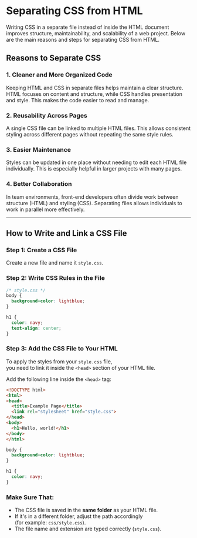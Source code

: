 # Separating CSS from HTML

Writing CSS in a separate file instead of inside the HTML document improves structure, maintainability, 
and scalability of a web project. Below are the main reasons and steps for separating CSS from HTML.

## Reasons to Separate CSS

### 1. Cleaner and More Organized Code
Keeping HTML and CSS in separate files helps maintain a clear structure. HTML focuses on content and structure, 
while CSS handles presentation and style. This makes the code easier to read and manage.

### 2. Reusability Across Pages
A single CSS file can be linked to multiple HTML files. This allows consistent styling across different pages 
without repeating the same style rules.

### 3. Easier Maintenance
Styles can be updated in one place without needing to edit each HTML file individually. This is especially 
helpful in larger projects with many pages.

### 4. Better Collaboration
In team environments, front-end developers often divide work between structure (HTML) and styling (CSS).
Separating files allows individuals to work in parallel more effectively.

---

## How to Write and Link a CSS File

### Step 1: Create a CSS File
Create a new file and name it `style.css`.

### Step 2: Write CSS Rules in the File
```css
/* style.css */
body {
  background-color: lightblue;
}

h1 {
  color: navy;
  text-align: center;
}
```

### Step 3: Add the CSS File to Your HTML

To apply the styles from your `style.css` file,  
you need to link it inside the `<head>` section of your HTML file.

Add the following line inside the `<head>` tag:

```html
<!DOCTYPE html>
<html>
<head>
  <title>Example Page</title>
  <link rel="stylesheet" href="style.css">
</head>
<body>
  <h1>Hello, world!</h1>
</body>
</html>
```
```css
body {
  background-color: lightblue;
}

h1 {
  color: navy;
}

```

### Make Sure That:

- The CSS file is saved in the **same folder** as your HTML file.  
- If it's in a different folder, adjust the path accordingly  
  (for example: `css/style.css`).  
- The file name and extension are typed correctly (`style.css`).


